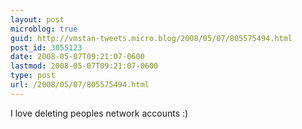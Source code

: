 ```yaml
---
layout: post
microblog: true
guid: http://vmstan-tweets.micro.blog/2008/05/07/805575494.html
post_id: 3055123
date: 2008-05-07T09:21:07-0600
lastmod: 2008-05-07T09:21:07-0600
type: post
url: /2008/05/07/805575494.html
---
```

I love deleting peoples network accounts :)
